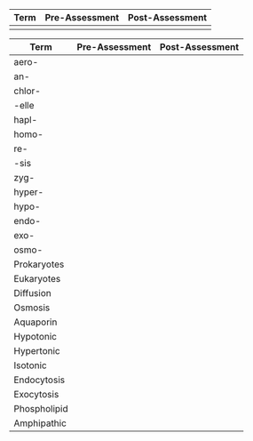 | Term | Pre-Assessment | Post-Assessment |
| ---- | -------------- | --------------- |
|      |                |                 |


| Term         | Pre-Assessment | Post-Assessment |
| ------------ | -------------- | --------------- |
| aero-        |                |                 |
| an-          |                |                 |
| chlor-       |                |                 |
| -elle        |                |                 |
| hapl-        |                |                 |
| homo-        |                |                 |
| re-          |                |                 |
| -sis         |                |                 |
| zyg-         |                |                 |
| hyper-       |                |                 |
| hypo-        |                |                 |
| endo-        |                |                 |
| exo-         |                |                 |
| osmo-        |                |                 |
| Prokaryotes  |                |                 |
| Eukaryotes   |                |                 |
| Diffusion    |                |                 |
| Osmosis      |                |                 |
| Aquaporin    |                |                 |
| Hypotonic    |                |                 |
| Hypertonic   |                |                 |
| Isotonic     |                |                 |
| Endocytosis  |                |                 |
| Exocytosis   |                |                 |
| Phospholipid |                |                 |
| Amphipathic  |                |                 |
